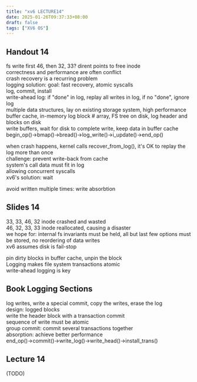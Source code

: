 ```yaml
---
title: "xv6 LECTURE14"
date: 2025-01-26T09:37:33+08:00
draft: false
tags: ["XV6 OS"]
---
```


## Handout 14

fs write first 46, then 32, 33? dirent points to free inode  
correctness and performance are often conflict  
crash recovery is a recurring problem  
logging solution: goal: fast recovery, atomic syscalls  
log, commit, install  
write-ahead log: if "done" in log, replay all writes in log, if no "done", ignore log  
multiple data structures, lay on existing storage system, high performance  
buffer cache, in-memory log block # array, FS tree on disk, log header and blocks on disk  
write buffers, wait for disk to complete write, keep data in buffer cache  
begin_op()->bmap()->bread()->log_write()->i_update()->end_op()  

when crash happens, kernel calls recover_from_log(), it's OK to replay the log more than once  
challenge: prevent write-back from cache  
system's call data must fit in log  
allowing concurrent syscalls  
xv6's solution: wait  

avoid written multiple times: write absorbtion  

## Slides 14

33, 33, 46, 32 inode crashed and wasted  
46, 32, 33, 33 inode reallocated, causing a disaster  
we hope for: internal fs invariants must be held, all but last few options must be stored, no reordering of data writes  
xv6 assumes disk is fail-stop  

pin dirty blocks in buffer cache, unpin the block  
Logging makes file system transactions atomic  
write-ahead logging is key  

## Book Logging Sections

log writes, write a special commit, copy the writes, erase the log  
design: logged blocks  
write the header block with a transaction commit  
sequence of write must be atomic  
group commit: commit several transactions together  
absorption: achieve better performance  
end_op()->commit()->write_log()->write_head()->install_trans()  

## Lecture 14

(TODO)